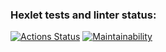 ### Hexlet tests and linter status:
[![Actions Status](https://github.com/IlyasKz1985/java-project-61/actions/workflows/hexlet-check.yml/badge.svg)](https://github.com/IlyasKz1985/java-project-61/actions)
[![Maintainability](https://api.codeclimate.com/v1/badges/889b02f710081f461055/maintainability)](https://codeclimate.com/github/IlyasKz1985/java-project-61/maintainability)
